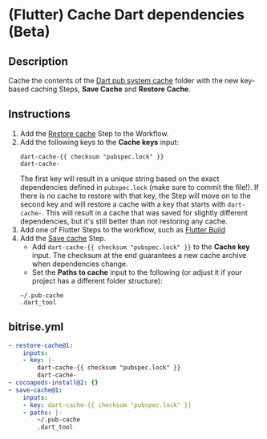 # (Flutter) Cache Dart dependencies (Beta)

## Description

Cache the contents of the [Dart pub system cache](https://dart.dev/tools/pub/glossary#system-cache) folder with the new key-based caching Steps, **Save Cache** and **Restore Cache**.

## Instructions

1. Add the [Restore cache](https://github.com/bitrise-steplib/bitrise-step-restore-cache) Step to the Workflow.
1. Add the following keys to the **Cache keys** input:
    ```
    dart-cache-{{ checksum "pubspec.lock" }}
    dart-cache-
    ```
    The first key will result in a unique string based on the exact dependencies defined in `pubspec.lock` (make sure to commit the file!). If there is no cache to restore with that key, the Step will move on to the second key and will restore a cache with a key that starts with `dart-cache-`. This will result in a cache that was saved for slightly different dependencies, but it's still better than not restoring any cache.
1. Add one of Flutter Steps to the workflow, such as [Flutter Build](https://www.bitrise.io/integrations/steps/flutter-build)
1. Add the [Save cache](https://github.com/bitrise-steplib/bitrise-step-restore-cache) Step.
    - Add `dart-cache-{{ checksum "pubspec.lock" }}` to the **Cache key** input. The checksum at the end guarantees a new cache archive when dependencies change.
    - Set the **Paths to cache** input to the following (or adjust it if your project has a different folder structure):
    ```
    ~/.pub-cache
    .dart_tool
    ```

## bitrise.yml

```yaml
- restore-cache@1:
    inputs:
    - key: |-
        dart-cache-{{ checksum "pubspec.lock" }}
        dart-cache-
- cocoapods-install@2: {}
- save-cache@1:
    inputs:
    - key: dart-cache-{{ checksum "pubspec.lock" }}
    - paths: |-
        ~/.pub-cache
        .dart_tool
```
